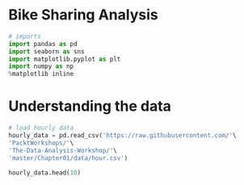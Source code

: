 # Bike Sharing Analysis

```python
# imports
import pandas as pd
import seaborn as sns
import matplotlib.pyplot as plt
import numpy as np
%matplotlib inline
```

# Understanding the data
```python
# load hourly data
hourly_data = pd.read_csv('https://raw.githubusercontent.com/'\
'PacktWorkshops/'\
'The-Data-Analysis-Workshop/'\
'master/Chapter01/data/hour.csv')
```

```python
hourly_data.head(10)
```
